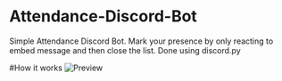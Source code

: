 # Attendance-Discord-Bot
Simple Attendance Discord Bot. Mark your presence by only reacting to embed message and then close the list. Done using discord.py

#How it works
![Preview](https://im4.ezgif.com/tmp/ezgif-4-61d0ba6a29.gif)
